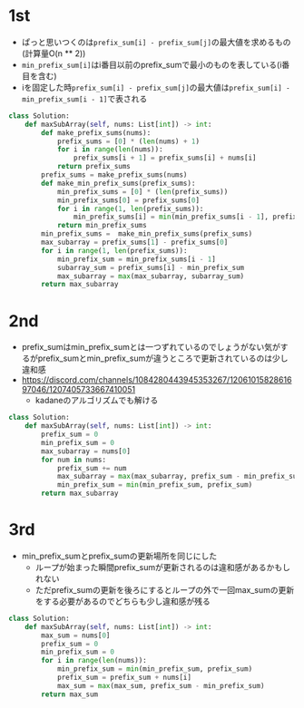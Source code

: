 # 1st
- ぱっと思いつくのは`prefix_sum[i] - prefix_sum[j]`の最大値を求めるもの(計算量O(n ** 2))
- `min_prefix_sum[i]`はi番目以前のprefix_sumで最小のものを表している(i番目を含む)
- iを固定した時`prefix_sum[i] - prefix_sum[j]`の最大値は`prefix_sum[i] - min_prefix_sum[i - 1]`で表される
```py
class Solution:
    def maxSubArray(self, nums: List[int]) -> int:
        def make_prefix_sums(nums):
            prefix_sums = [0] * (len(nums) + 1)
            for i in range(len(nums)):
                prefix_sums[i + 1] = prefix_sums[i] + nums[i]
            return prefix_sums
        prefix_sums = make_prefix_sums(nums)
        def make_min_prefix_sums(prefix_sums):
            min_prefix_sums = [0] * (len(prefix_sums))
            min_prefix_sums[0] = prefix_sums[0]
            for i in range(1, len(prefix_sums)):
                min_prefix_sums[i] = min(min_prefix_sums[i - 1], prefix_sums[i])
            return min_prefix_sums
        min_prefix_sums =  make_min_prefix_sums(prefix_sums)
        max_subarray = prefix_sums[1] - prefix_sums[0]
        for i in range(1, len(prefix_sums)):
            min_prefix_sum = min_prefix_sums[i - 1]
            subarray_sum = prefix_sums[i] - min_prefix_sum
            max_subarray = max(max_subarray, subarray_sum)
        return max_subarray
```
# 2nd
- prefix_sumはmin_prefix_sumとは一つずれているのでしょうがない気がするがprefix_sumとmin_prefix_sumが違うところで更新されているのは少し違和感
- https://discord.com/channels/1084280443945353267/1206101582861697046/1207405733667410051
  - kadaneのアルゴリズムでも解ける
```py
class Solution:
    def maxSubArray(self, nums: List[int]) -> int:
        prefix_sum = 0
        min_prefix_sum = 0
        max_subarray = nums[0]
        for num in nums:
            prefix_sum += num
            max_subarray = max(max_subarray, prefix_sum - min_prefix_sum)
            min_prefix_sum = min(min_prefix_sum, prefix_sum)
        return max_subarray
```

# 3rd
- min_prefix_sumとprefix_sumの更新場所を同じにした
  - ループが始まった瞬間prefix_sumが更新されるのは違和感があるかもしれない
  - ただprefix_sumの更新を後ろにするとループの外で一回max_sumの更新をする必要があるのでどちらも少し違和感が残る
```py
class Solution:
    def maxSubArray(self, nums: List[int]) -> int:
        max_sum = nums[0]
        prefix_sum = 0
        min_prefix_sum = 0
        for i in range(len(nums)):
            min_prefix_sum = min(min_prefix_sum, prefix_sum)
            prefix_sum = prefix_sum + nums[i]
            max_sum = max(max_sum, prefix_sum - min_prefix_sum)
        return max_sum
```
